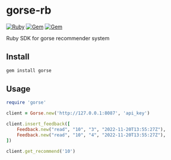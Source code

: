 # gorse-rb

[![Ruby](https://github.com/gorse-io/gorse-rb/actions/workflows/ci.yml/badge.svg)](https://github.com/gorse-io/gorse-rb/actions/workflows/ci.yml)
[![Gem](https://img.shields.io/gem/v/gorse)](https://rubygems.org/gems/gorse)
[![Gem](https://img.shields.io/gem/dt/gorse)](https://rubygems.org/gems/gorse)

Ruby SDK for gorse recommender system

## Install

```bash
gem install gorse
```

## Usage

```ruby
require 'gorse'

client = Gorse.new('http://127.0.0.1:8087', 'api_key')

client.insert_feedback([
    Feedback.new("read", "10", "3", "2022-11-20T13:55:27Z"),
    Feedback.new("read", "10", "4", "2022-11-20T13:55:27Z"),
])

client.get_recommend('10')
```
